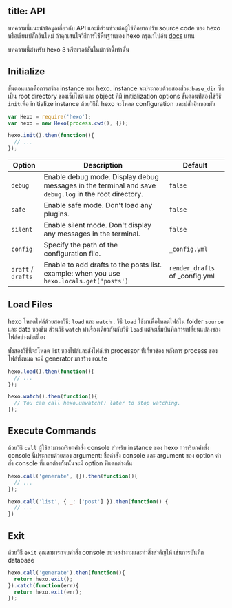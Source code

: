 title: API
---

 บทความนี้แนะนำข้อมูลเกี่ยวกับ API และมีส่วนช่วยต่อผู้ใช้ท่ีอยากปรับ source code ของ hexo  หรือเขียนปลั๊กอินใหม่ ถ้าคุณสนใจวิธีการใช้้พื้นฐานของ hexo กรุณาไปอ่น [docs](../docs) แทน
 
บทความนี้สำหรับ hexo 3 หรือเวอร์ชั่นใหม่กว่านี้เท่านั้น

## Initialize

ขั้นตอนแรกคือการสร้าง instance ของ hexo.  instance 
จะประกอบด้วยสองส่วน:`base_dir` ซึ่งเป็น root directory ของเว็บไซต์ และ object ท่ีมี initialization options  ขั้นตอนท่ีสองใช้วิธี `init`เพื่อ initialize instance  ด้วยวิธีนี้ hexo จะโหลด configuration และปลั๊กอินของมัน
``` js
var Hexo = require('hexo');
var hexo = new Hexo(process.cwd(), {});

hexo.init().then(function(){
  // ...
});
```

Option | Description | Default
--- | --- | ---
`debug` | Enable debug mode. Display debug messages in the terminal and save `debug.log` in the root directory. | `false`
`safe` | Enable safe mode. Don't load any plugins. | `false`
`silent` | Enable silent mode. Don't display any messages in the terminal. | `false`
`config` | Specify the path of the configuration file. | `_config.yml`
`draft` / `drafts`| Enable to add drafts to the posts list.<br> example: when you use `hexo.locals.get('posts')` | `render_drafts` of _config.yml 

## Load Files

hexo โหลดไฟล์ด้วยสองวิธี: `load` และ `watch` .  วิธี `load` ใช้มาเพื่อโหลดไฟล์ใน folder `source` และ data ของธีม ส่วนวิธี `watch` ทำเรื่องเดียวกันกับวิธี  `load` แต่จะเริ่มบันทึกการเปลี่ยนแปลงของไฟล์อย่างต่อเนื่อง 
 
ทั้งสองวิธีนี้จะโหลด list ของไฟล์และส่งไฟล์เข้า processor ท่ีเกี่ยวข้อง หลังการ process ของไฟล์ทั้งหมด จะมี generator มาสร้าง route

``` js
hexo.load().then(function(){
  // ...
});

hexo.watch().then(function(){
  // You can call hexo.unwatch() later to stop watching.
});
```

## Execute Commands


ด้วยวิธี `call` ผู้ใช้สามารถเรียกคำสั่ง console สำหรับ instance ของ hexo การเรียกคำสั่ง console นี้ประกอบด้วยสอง argument: ชื่อคำสั่ง console และ argument ของ option  คำสั่ง console ที่แตกต่างกันนั้นจะมี option ท่ีแตกต่างกัน


``` js
hexo.call('generate', {}).then(function(){
  // ...
});
```

``` js
hexo.call('list', { _: ['post'] }).then(function() {
  // ...
})
```

## Exit

ด้วยวิธี `exit` คุณสามารถจบคำสั่ง console อย่างสง่างามและทำสิ่งสำคัญให้ เช่นการบันทึก database

``` js
hexo.call('generate').then(function(){
  return hexo.exit();
}).catch(function(err){
  return hexo.exit(err);
});
```
